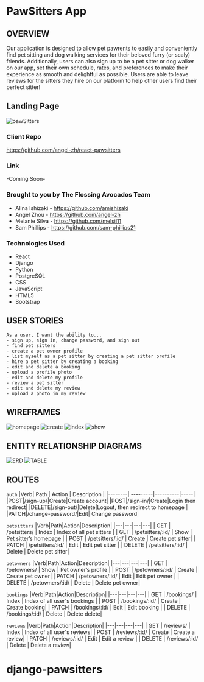 # PawSitters App

## OVERVIEW
Our application is designed to allow pet pawrents to easily and conveniently find pet sitting and dog walking services for their beloved furry (or scaly) friends. 
Additionally, users can also sign up to be a pet sitter or dog walker on our app, set their own schedule, rates, and preferences to make their experience as smooth and delightful as possible. Users are able to leave reviews for the sitters they hire on our platform to help other users find their perfect sitter!

## Landing Page
![pawSitters](https://i.imgur.com/XhDxiYe.png)

### Client Repo
https://github.com/angel-zh/react-pawsitters

### Link
-Coming Soon- 

### Brought to you by The Flossing Avocados Team
* Alina Ishizaki - https://github.com/amishizaki
* Angel Zhou - https://github.com/angel-zh
* Melanie Silva - https://github.com/melsil11
* Sam Phillips - https://github.com/sam-phillips21

### Technologies Used

- React
- Django
- Python
- PostgreSQL
- CSS
- JavaScript
- HTML5
- Bootstrap

## USER STORIES

```
As a user, I want the ability to... 
- sign up, sign in, change password, and sign out
- find pet sitters
- create a pet owner profile
- list myself as a pet sitter by creating a pet sitter profile
- hire a pet sitter by creating a booking
- edit and delete a booking
- upload a profile photo
- edit and delete my profile
- review a pet sitter
- edit and delete my review
- upload a photo in my review
```
## WIREFRAMES 
![homepage](https://i.imgur.com/SFBejoG.png)
![create](https://i.imgur.com/3J4847M.png)
![index](https://i.imgur.com/XypllTs.png)
![show](https://i.imgur.com/YmI2ScJ.png)


## ENTITY RELATIONSHIP DIAGRAMS
![ERD](https://i.imgur.com/A8yNtxh.png)
![TABLE](https://i.imgur.com/mh4YKkP.png)

## ROUTES
 `auth`
|Verb| Path | Action | Description |
|--------| ---------|----------|-----|
|POST|/sign-up/|Create|Create account|
|POST|/sign-in/|Create|Login then redirect|
|DELETE|/sign-out/|Delete|Logout, then redirect to homepage |
|PATCH|/change-password/|Edit| Change password|

`petsitters`
|Verb|Path|Action|Description|
|---|---|---|---|
| GET | /petsitters/ | Index | Index of all pet sitters |
| GET | /petsitters/:id/ | Show | Pet sitter’s homepage |
| POST | /petsitters/:id/ | Create | Create pet sitter|
| PATCH | /petsitters/:id/ | Edit  | Edit pet sitter |
| DELETE | /petsitters/:id/ | Delete | Delete pet sitter|

`petowners`
|Verb|Path|Action|Description|
|---|---|---|---|
| GET | /petowners/ | Show | Pet owner’s profile |
| POST | /petowners/:id/ | Create | Create pet owner|
| PATCH | /petowners/:id/ | Edit  | Edit pet owner |
| DELETE | /petowners/:id/ | Delete | Delete pet owner|

`bookings`
|Verb|Path|Action|Description|
|---|---|---|---|
| GET | /bookings/ | Index | Index of all user's bookings |
| POST | /bookings/:id/ | Create | Create booking|
| PATCH | /bookings/:id/ | Edit  | Edit booking |
| DELETE | /bookings/:id/ | Delete | Delete delete|

`reviews`
|Verb|Path|Action|Description|
|---|---|---|---|
| GET | /reviews/ | Index | Index of all user's reviews|
| POST | /reviews/:id/ | Create | Create a review|
| PATCH | /reviews/:id/ | Edit  | Edit a review |
| DELETE | /reviews/:id/ | Delete | Delete a review|


# django-pawsitters
